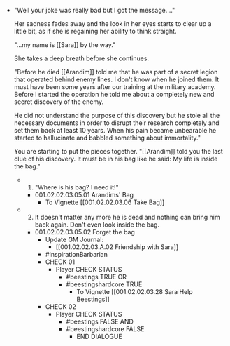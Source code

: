 - "Well your joke was really bad but I got the message…." 
  
  Her sadness fades away and the look in her eyes starts to clear up a little bit, as if she is regaining her ability to think straight. 
  
  "…my name is [[Sara]] by the way." 
  
  She takes a deep breath before she continues.
  
  "Before he died [[Arandim]] told me that he was part of a secret legion that operated behind enemy lines. I don't know when he joined them. It must have been some years after our training at the military academy. Before I started the operation he told me about a completely new and secret discovery of the enemy. 
  
  He did not understand the purpose of this discovery but he stole all the necessary documents in order to disrupt their research completely and set them back at least 10 years. When his pain became unbearable he started to hallucinate and babbled something about immortality."
  
  You are starting to put the pieces together. "[[Arandim]] told you the last clue of his discovery. It must be in his bag like he said: My life is inside the bag."
	- 1. "Where is his bag? I need it!"
		- 001.02.02.03.05.01 Arandims' Bag
			- To Vignette [[001.02.02.03.06 Take Bag]]
	- 2. It doesn't matter any more he is dead and nothing can bring him back again. Don't even look inside the bag.
		- 001.02.02.03.05.02 Forget the bag
			- Update GM Journal:
				- [[001.02.02.03.A.02 Friendship with Sara]]
			- #InspirationBarbarian
			- CHECK 01
				- Player CHECK STATUS
					- #beestings TRUE OR
					- #beestingshardcore TRUE
						- To Vignette [[001.02.02.03.28 Sara Help Beestings]]
			- CHECK 02
				- Player CHECK STATUS
					- #beestings FALSE AND
					- #beestingshardcore FALSE
						- END DIALOGUE